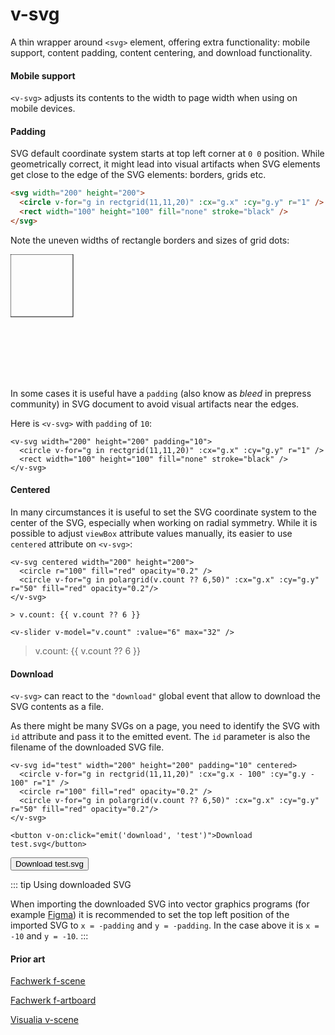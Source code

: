 # v-svg

A thin wrapper around `<svg>` element, offering extra functionality: mobile support, content padding, content centering, and download functionality.

#### Mobile support

`<v-svg>` adjusts its contents to the width to page width when using on mobile devices.

#### Padding

SVG default coordinate system starts at top left corner at `0 0` position. While geometrically correct, it might lead into visual artifacts when SVG elements get close to the edge of the SVG elements: borders, grids etc.

```md
<svg width="200" height="200">
  <circle v-for="g in rectgrid(11,11,20)" :cx="g.x" :cy="g.y" r="1" />
  <rect width="100" height="100" fill="none" stroke="black" />
</svg>
```

Note the uneven widths of rectangle borders and sizes of grid dots:

<svg width="200" height="200">
  <circle v-for="g in rectgrid(11,11,20)" :cx="g.x" :cy="g.y" r="1" />
  <rect width="100" height="100" fill="none" stroke="black" />
</svg>

In some cases it is useful have a `padding` (also know as _bleed_ in prepress community) in SVG document to avoid visual artifacts near the edges.

Here is `<v-svg>` with `padding` of `10`:

```md{1}
<v-svg width="200" height="200" padding="10">
  <circle v-for="g in rectgrid(11,11,20)" :cx="g.x" :cy="g.y" r="1" />
  <rect width="100" height="100" fill="none" stroke="black" />
</v-svg>
```

<v-svg width="200" height="200" padding="10">
  <circle v-for="g in rectgrid(11,11,20)" :cx="g.x" :cy="g.y" r="1" />
  <rect width="100" height="100" fill="none" stroke="black" />
</v-svg>

#### Centered

In many circumstances it is useful to set the SVG coordinate system to the center of the SVG, especially when working on radial symmetry. While it is possible to adjust `viewBox` attribute values manually, its easier to use `centered` attribute on `<v-svg>`:

```md{1}
<v-svg centered width="200" height="200">
  <circle r="100" fill="red" opacity="0.2" />
  <circle v-for="g in polargrid(v.count ?? 6,50)" :cx="g.x" :cy="g.y" r="50" fill="red" opacity="0.2"/>
</v-svg>

> v.count: {{ v.count ?? 6 }}

<v-slider v-model="v.count" :value="6" max="32" />
```

<v-svg centered width="200" height="200">
  <circle r="100" fill="red" opacity="0.2" />
  <circle v-for="g in polargrid(v.count ?? 6,50)" :cx="g.x" :cy="g.y" r="50" fill="red" opacity="0.2"/>
</v-svg>

> v.count: {{ v.count ?? 6 }}

<v-slider v-model="v.count" :value="6" max="32" />

#### Download

`<v-svg>` can react to the `"download"` global event that allow to download the SVG contents as a file.

As there might be many SVGs on a page, you need to identify the SVG with `id` attribute and pass it to the emitted event. The `id` parameter is also the filename of the downloaded SVG file.

```md{1,7}
<v-svg id="test" width="200" height="200" padding="10" centered>
  <circle v-for="g in rectgrid(11,11,20)" :cx="g.x - 100" :cy="g.y - 100" r="1" />
  <circle r="100" fill="red" opacity="0.2" />
  <circle v-for="g in polargrid(v.count ?? 6,50)" :cx="g.x" :cy="g.y" r="50" fill="red" opacity="0.2"/>
</v-svg>

<button v-on:click="emit('download', 'test')">Download test.svg</button>
```

<v-svg id="test" width="200" height="200" padding="10" centered>
  <circle v-for="g in rectgrid(11,11,20)" :cx="g.x - 100" :cy="g.y - 100" r="1" />
  <circle r="100" fill="red" opacity="0.2" />
  <circle v-for="g in polargrid(v.count ?? 6,50)" :cx="g.x" :cy="g.y" r="50" fill="red" opacity="0.2"/>
</v-svg>

<button v-on:click="emit('download', 'test')">Download test.svg</button>

::: tip Using downloaded SVG

When importing the downloaded SVG into vector graphics programs (for example [Figma](https://www.figma.com/)) it is recommended to set the top left position of the imported SVG to `x = -padding` and `y = -padding`. In the case above it is `x = -10` and `y = -10`.
:::

#### Prior art

[Fachwerk f-scene](https://designstem.github.io/fachwerk/docs/#/f-scene)

[Fachwerk f-artboard](https://designstem.github.io/fachwerk/docs/#/f-artboard)

[Visualia v-scene](https://visualia.github.io/visualia_original/#graphics_scene)
